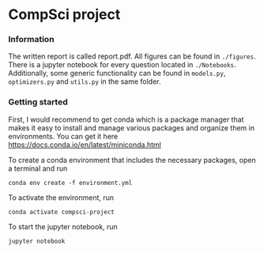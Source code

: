 # CompSci project

### Information

The written report is called report.pdf. All figures can be found in ```./figures```. There is a jupyter notebook for every question located in ```./Notebooks```. Additionally, some generic functionality can be found in ```models.py```, ```optimizers.py``` and ```utils.py``` in the same folder.

### Getting started

First, I would recommend to get conda which is a package manager that makes it easy to install and manage various packages and organize them in environments. You can get it here
https://docs.conda.io/en/latest/miniconda.html

To create a conda environment that includes the necessary packages, open a terminal and run
```
conda env create -f environment.yml
```

To activate the environment, run
```
conda activate compsci-project
```

To start the jupyter notebook, run
```
jupyter notebook
```




